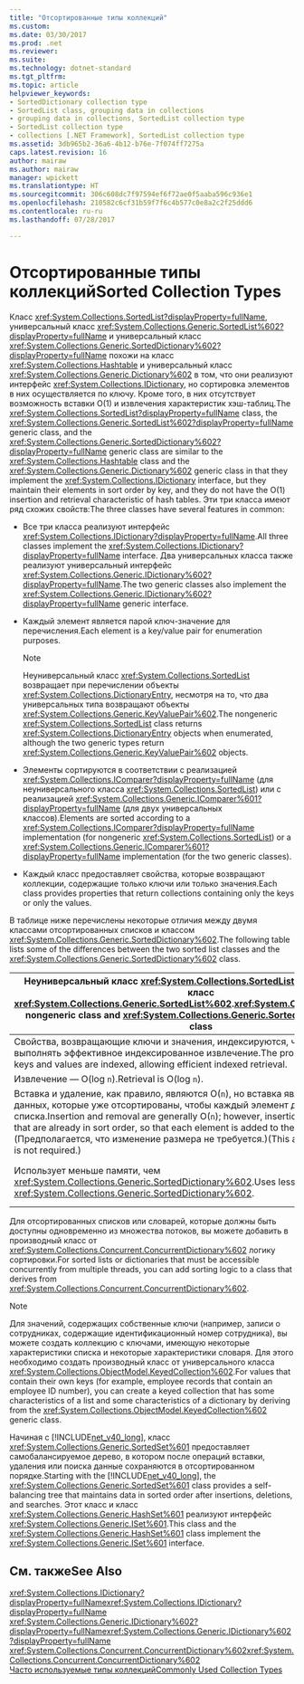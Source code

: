 ```yaml
---
title: "Отсортированные типы коллекций"
ms.custom: 
ms.date: 03/30/2017
ms.prod: .net
ms.reviewer: 
ms.suite: 
ms.technology: dotnet-standard
ms.tgt_pltfrm: 
ms.topic: article
helpviewer_keywords:
- SortedDictionary collection type
- SortedList class, grouping data in collections
- grouping data in collections, SortedList collection type
- SortedList collection type
- collections [.NET Framework], SortedList collection type
ms.assetid: 3db965b2-36a6-4b12-b76e-7f074ff7275a
caps.latest.revision: 16
author: mairaw
ms.author: mairaw
manager: wpickett
ms.translationtype: HT
ms.sourcegitcommit: 306c608dc7f97594ef6f72ae0f5aaba596c936e1
ms.openlocfilehash: 210582c6cf31b59f7f6c4b577c0e8a2c2f25ddd6
ms.contentlocale: ru-ru
ms.lasthandoff: 07/28/2017

---
```

# <a name="sorted-collection-types"></a><span data-ttu-id="b8c48-102">Отсортированные типы коллекций</span><span class="sxs-lookup"><span data-stu-id="b8c48-102">Sorted Collection Types</span></span>
<span data-ttu-id="b8c48-103">Класс <xref:System.Collections.SortedList?displayProperty=fullName>, универсальный класс <xref:System.Collections.Generic.SortedList%602?displayProperty=fullName> и универсальный класс <xref:System.Collections.Generic.SortedDictionary%602?displayProperty=fullName> похожи на класс <xref:System.Collections.Hashtable> и универсальный класс <xref:System.Collections.Generic.Dictionary%602> в том, что они реализуют интерфейс <xref:System.Collections.IDictionary>, но сортировка элементов в них осуществляется по ключу. Кроме того, в них отсутствует возможность вставки O(1) и извлечения характеристик хэш-таблиц.</span><span class="sxs-lookup"><span data-stu-id="b8c48-103">The <xref:System.Collections.SortedList?displayProperty=fullName> class, the <xref:System.Collections.Generic.SortedList%602?displayProperty=fullName> generic class, and the <xref:System.Collections.Generic.SortedDictionary%602?displayProperty=fullName> generic class are similar to the <xref:System.Collections.Hashtable> class and the <xref:System.Collections.Generic.Dictionary%602> generic class in that they implement the <xref:System.Collections.IDictionary> interface, but they maintain their elements in sort order by key, and they do not have the O(1) insertion and retrieval characteristic of hash tables.</span></span> <span data-ttu-id="b8c48-104">Эти три класса имеют ряд схожих свойств:</span><span class="sxs-lookup"><span data-stu-id="b8c48-104">The three classes have several features in common:</span></span>  
  
-   <span data-ttu-id="b8c48-105">Все три класса реализуют интерфейс <xref:System.Collections.IDictionary?displayProperty=fullName>.</span><span class="sxs-lookup"><span data-stu-id="b8c48-105">All three classes implement the <xref:System.Collections.IDictionary?displayProperty=fullName> interface.</span></span> <span data-ttu-id="b8c48-106">Два универсальных класса также реализуют универсальный интерфейс <xref:System.Collections.Generic.IDictionary%602?displayProperty=fullName>.</span><span class="sxs-lookup"><span data-stu-id="b8c48-106">The two generic classes also implement the <xref:System.Collections.Generic.IDictionary%602?displayProperty=fullName> generic interface.</span></span>  
  
-   <span data-ttu-id="b8c48-107">Каждый элемент является парой ключ-значение для перечисления.</span><span class="sxs-lookup"><span data-stu-id="b8c48-107">Each element is a key/value pair for enumeration purposes.</span></span>  
  
    > [!NOTE]
    >  <span data-ttu-id="b8c48-108">Неуниверсальный класс <xref:System.Collections.SortedList> возвращает при перечислении объекты <xref:System.Collections.DictionaryEntry>, несмотря на то, что два универсальных типа возвращают объекты <xref:System.Collections.Generic.KeyValuePair%602>.</span><span class="sxs-lookup"><span data-stu-id="b8c48-108">The nongeneric <xref:System.Collections.SortedList> class returns <xref:System.Collections.DictionaryEntry> objects when enumerated, although the two generic types return <xref:System.Collections.Generic.KeyValuePair%602> objects.</span></span>  
  
-   <span data-ttu-id="b8c48-109">Элементы сортируются в соответствии с реализацией <xref:System.Collections.IComparer?displayProperty=fullName> (для неуниверсального класса <xref:System.Collections.SortedList>) или с реализацией <xref:System.Collections.Generic.IComparer%601?displayProperty=fullName> (для двух универсальных классов).</span><span class="sxs-lookup"><span data-stu-id="b8c48-109">Elements are sorted according to a <xref:System.Collections.IComparer?displayProperty=fullName> implementation (for nongeneric <xref:System.Collections.SortedList>) or a <xref:System.Collections.Generic.IComparer%601?displayProperty=fullName> implementation (for the two generic classes).</span></span>  
  
-   <span data-ttu-id="b8c48-110">Каждый класс предоставляет свойства, которые возвращают коллекции, содержащие только ключи или только значения.</span><span class="sxs-lookup"><span data-stu-id="b8c48-110">Each class provides properties that return collections containing only the keys or only the values.</span></span>  
  
 <span data-ttu-id="b8c48-111">В таблице ниже перечислены некоторые отличия между двумя классами отсортированных списков и классом <xref:System.Collections.Generic.SortedDictionary%602>.</span><span class="sxs-lookup"><span data-stu-id="b8c48-111">The following table lists some of the differences between the two sorted list classes and the <xref:System.Collections.Generic.SortedDictionary%602> class.</span></span>  
  
|<span data-ttu-id="b8c48-112">Неуниверсальный класс <xref:System.Collections.SortedList> и универсальный класс <xref:System.Collections.Generic.SortedList%602>.</span><span class="sxs-lookup"><span data-stu-id="b8c48-112"><xref:System.Collections.SortedList> nongeneric class and <xref:System.Collections.Generic.SortedList%602> generic class</span></span>|<span data-ttu-id="b8c48-113">Универсальный класс <xref:System.Collections.Generic.SortedDictionary%602>.</span><span class="sxs-lookup"><span data-stu-id="b8c48-113"><xref:System.Collections.Generic.SortedDictionary%602> generic class</span></span>|  
|--------------------------------------------------------------------------------------------------------------------------------------------------------------------------------------------------------------------------------------------------------------------------------------------------------------------------------|--------------------------------------------------------------------------------------------------------------------------------------------------------------------------|  
|<span data-ttu-id="b8c48-114">Свойства, возвращающие ключи и значения, индексируются, что позволяет выполнять эффективное индексированное извлечение.</span><span class="sxs-lookup"><span data-stu-id="b8c48-114">The properties that return keys and values are indexed, allowing efficient indexed retrieval.</span></span>|<span data-ttu-id="b8c48-115">Неиндексированное извлечение.</span><span class="sxs-lookup"><span data-stu-id="b8c48-115">No indexed retrieval.</span></span>|  
|<span data-ttu-id="b8c48-116">Извлечение — O(log `n`).</span><span class="sxs-lookup"><span data-stu-id="b8c48-116">Retrieval is O(log `n`).</span></span>|<span data-ttu-id="b8c48-117">Извлечение — O(log `n`).</span><span class="sxs-lookup"><span data-stu-id="b8c48-117">Retrieval is O(log `n`).</span></span>|  
|<span data-ttu-id="b8c48-118">Вставка и удаление, как правило, являются O(`n`), но вставка является O(log `n`) для данных, которые уже отсортированы, чтобы каждый элемент добавлялся в конец списка.</span><span class="sxs-lookup"><span data-stu-id="b8c48-118">Insertion and removal are generally O(`n`); however, insertion is O(log `n`) for data that are already in sort order, so that each element is added to the end of the list.</span></span> <span data-ttu-id="b8c48-119">(Предполагается, что изменение размера не требуется.)</span><span class="sxs-lookup"><span data-stu-id="b8c48-119">(This assumes that a resize is not required.)</span></span>|<span data-ttu-id="b8c48-120">Вставка и удаление являются O(log `n`).</span><span class="sxs-lookup"><span data-stu-id="b8c48-120">Insertion and removal are O(log `n`).</span></span>|  
|<span data-ttu-id="b8c48-121">Использует меньше памяти, чем <xref:System.Collections.Generic.SortedDictionary%602>.</span><span class="sxs-lookup"><span data-stu-id="b8c48-121">Uses less memory than a <xref:System.Collections.Generic.SortedDictionary%602>.</span></span>|<span data-ttu-id="b8c48-122">Использует больше памяти, чем неуниверсальный класс <xref:System.Collections.SortedList> и универсальный класс <xref:System.Collections.Generic.SortedList%602>.</span><span class="sxs-lookup"><span data-stu-id="b8c48-122">Uses more memory than the <xref:System.Collections.SortedList> nongeneric class and the <xref:System.Collections.Generic.SortedList%602> generic class.</span></span>|  
  
 <span data-ttu-id="b8c48-123">Для отсортированных списков или словарей, которые должны быть доступны одновременно из множества потоков, вы можете добавить в производный класс от <xref:System.Collections.Concurrent.ConcurrentDictionary%602> логику сортировки.</span><span class="sxs-lookup"><span data-stu-id="b8c48-123">For sorted lists or dictionaries that must be accessible concurrently from multiple threads, you can add sorting logic to a class that derives from <xref:System.Collections.Concurrent.ConcurrentDictionary%602>.</span></span>  
  
> [!NOTE]
>  <span data-ttu-id="b8c48-124">Для значений, содержащих собственные ключи (например, записи о сотрудниках, содержащие идентификационный номер сотрудника), вы можете создать коллекцию с ключами, имеющую некоторые характеристики списка и некоторые характеристики словаря. Для этого необходимо создать производный класс от универсального класса <xref:System.Collections.ObjectModel.KeyedCollection%602>.</span><span class="sxs-lookup"><span data-stu-id="b8c48-124">For values that contain their own keys (for example, employee records that contain an employee ID number), you can create a keyed collection that has some characteristics of a list and some characteristics of a dictionary by deriving from the <xref:System.Collections.ObjectModel.KeyedCollection%602> generic class.</span></span>  
  
 <span data-ttu-id="b8c48-125">Начиная с [!INCLUDE[net_v40_long](../../../includes/net-v40-long-md.md)], класс <xref:System.Collections.Generic.SortedSet%601> предоставляет самобалансируемое дерево, в котором после операций вставки, удаления или поиска данные сохраняются в отсортированном порядке.</span><span class="sxs-lookup"><span data-stu-id="b8c48-125">Starting with the [!INCLUDE[net_v40_long](../../../includes/net-v40-long-md.md)], the <xref:System.Collections.Generic.SortedSet%601> class provides a self-balancing tree that maintains data in sorted order after insertions, deletions, and searches.</span></span> <span data-ttu-id="b8c48-126">Этот класс и класс <xref:System.Collections.Generic.HashSet%601> реализуют интерфейс <xref:System.Collections.Generic.ISet%601>.</span><span class="sxs-lookup"><span data-stu-id="b8c48-126">This class and the <xref:System.Collections.Generic.HashSet%601> class implement the <xref:System.Collections.Generic.ISet%601> interface.</span></span>  
  
## <a name="see-also"></a><span data-ttu-id="b8c48-127">См. также</span><span class="sxs-lookup"><span data-stu-id="b8c48-127">See Also</span></span>  
 <span data-ttu-id="b8c48-128"><xref:System.Collections.IDictionary?displayProperty=fullName></span><span class="sxs-lookup"><span data-stu-id="b8c48-128"><xref:System.Collections.IDictionary?displayProperty=fullName></span></span>   
 <span data-ttu-id="b8c48-129"><xref:System.Collections.Generic.IDictionary%602?displayProperty=fullName></span><span class="sxs-lookup"><span data-stu-id="b8c48-129"><xref:System.Collections.Generic.IDictionary%602?displayProperty=fullName></span></span>   
 <span data-ttu-id="b8c48-130"><xref:System.Collections.Concurrent.ConcurrentDictionary%602></span><span class="sxs-lookup"><span data-stu-id="b8c48-130"><xref:System.Collections.Concurrent.ConcurrentDictionary%602></span></span>   
 [<span data-ttu-id="b8c48-131">Часто используемые типы коллекций</span><span class="sxs-lookup"><span data-stu-id="b8c48-131">Commonly Used Collection Types</span></span>](../../../docs/standard/collections/commonly-used-collection-types.md)

